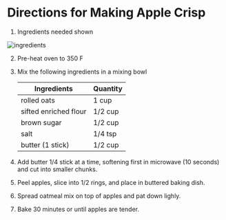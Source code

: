 # Directions for Making Apple Crisp

1. Ingredients needed shown

![ingredients](./pics/000.png "Ingredients")

2. Pre-heat oven to 350 F

3. Mix the following ingredients in a mixing bowl

   |      Ingredients      |  Quantity  |
   |-----------------------|------------|
   | rolled oats           |   1 cup    | 
   | sifted enriched flour |  1/2 cup   |
   | brown sugar           |  1/2 cup   |
   | salt                  |  1/4 tsp   |
   | butter (1 stick)      |  1/2 cup   |

4. Add butter 1/4 stick at a time, softening first in microwave (10 seconds) and cut into smaller chunks.

5. Peel apples, slice into 1/2 rings, and place in buttered baking dish.

6. Spread oatmeal mix on top of apples and pat down lighly.

7. Bake 30 minutes or until apples are tender.


